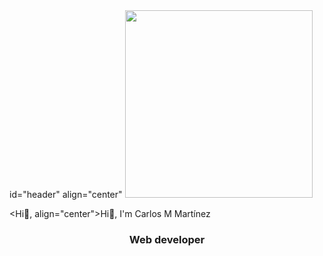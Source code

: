 <div> id="header" align="center"
  <img src="https://media.giphy.com/media/4H3Ii5eLChYul9p7NL/giphy-downsized-large.gif" width="300" />
  <br>
  
  <Hi👋, align="center">Hi👋, I'm Carlos M Martínez</h1> 
  <h3 align="center"> Web developer</h3>   
</div>
